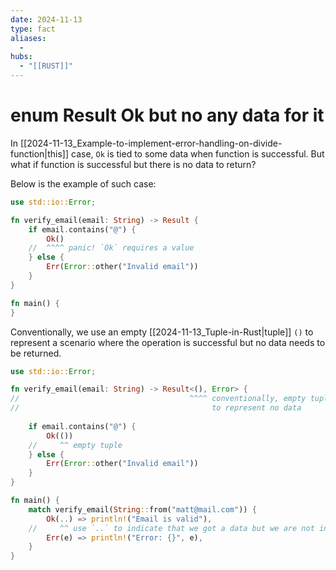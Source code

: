 ```yaml
---
date: 2024-11-13
type: fact
aliases:
  -
hubs:
  - "[[RUST]]"
---
```


# enum Result Ok but no any data for it

In [[2024-11-13_Example-to-implement-error-handling-on-divide-function|this]] case, `Ok` is tied to some data when function is successful. But what if function is successful but there is no data to return?

Below is the example of such case:

```rust
use std::io::Error;

fn verify_email(email: String) -> Result {
    if email.contains("@") {
        Ok()
    //  ^^^^ panic! `Ok` requires a value
    } else {
        Err(Error::other("Invalid email"))
    }
}

fn main() {
}

```

Conventionally, we use an empty [[2024-11-13_Tuple-in-Rust|tuple]] `()` to represent a scenario where the operation is successful but no data needs to be returned.

```rust
use std::io::Error;

fn verify_email(email: String) -> Result<(), Error> {
//                                      ^^^^ conventionally, empty tuple is used
//                                           to represent no data
    
    if email.contains("@") {
        Ok(())
    //     ^^ empty tuple
    } else {
        Err(Error::other("Invalid email"))
    }
}

fn main() {
    match verify_email(String::from("matt@mail.com")) {
        Ok(..) => println!("Email is valid"),
    //     ^^ use `..` to indicate that we got a data but we are not interested in it
        Err(e) => println!("Error: {}", e),
    }
}
```
